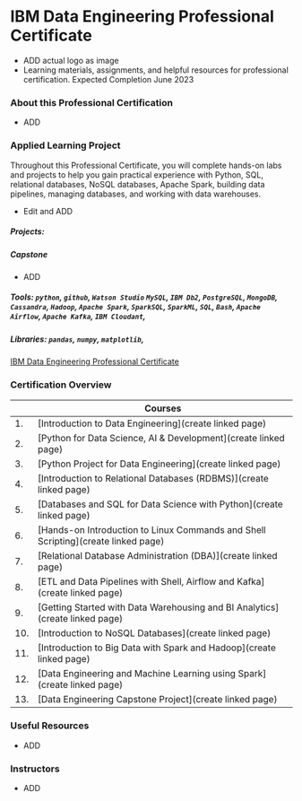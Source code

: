 # IBM Data Engineering Professional Certificate
- ADD actual logo as image
- Learning materials, assignments, and helpful resources for professional certification. Expected Completion June 2023

### About this Professional Certification  
- ADD


### Applied Learning Project
Throughout this Professional Certificate, you will complete hands-on labs and projects to help you gain practical experience with Python, SQL, relational databases, NoSQL databases, Apache Spark, building data pipelines, managing databases, and working with data warehouses.
- Edit and ADD
##### Projects:

##### Capstone
- ADD

##### Tools: `python`, `github`, `Watson Studio` `MySQL`, `IBM Db2`, `PostgreSQL`, `MongoDB`, `Cassandra`, `Hadoop`, `Apache Spark`, `SparkSQL`, `SparkML`, `SQL`, `Bash`, `Apache Airflow`, `Apache Kafka`, `IBM Cloudant`,
##### Libraries: `pandas`, `numpy`, `matplotlib`, 
[IBM Data Engineering Professional Certificate](https://www.coursera.org/professional-certificates/ibm-data-engineer)


### Certification Overview
|    | Courses |
| ----- | ------ |
|1. |[Introduction to Data Engineering](create linked page)
|2. |[Python for Data Science, AI & Development](create linked page)
|3. |[Python Project for Data Engineering](create linked page)
|4. |[Introduction to Relational Databases (RDBMS)](create linked page)
|5. |[Databases and SQL for Data Science with Python](create linked page)
|6. |[Hands-on Introduction to Linux Commands and Shell Scripting](create linked page)
|7. |[Relational Database Administration (DBA)](create linked page)
|8. |[ETL and Data Pipelines with Shell, Airflow and Kafka](create linked page)
|9. |[Getting Started with Data Warehousing and BI Analytics](create linked page)
|10. |[Introduction to NoSQL Databases](create linked page)
|11. |[Introduction to Big Data with Spark and Hadoop](create linked page)
|12. |[Data Engineering and Machine Learning using Spark](create linked page)
|13. |[Data Engineering Capstone Project](create linked page)

### Useful Resources
- ADD

### Instructors
- ADD



